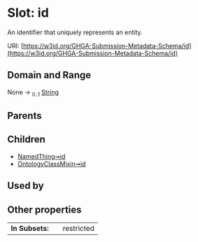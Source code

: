 
# Slot: id


An identifier that uniquely represents an entity.

URI: [https://w3id.org/GHGA-Submission-Metadata-Schema/id](https://w3id.org/GHGA-Submission-Metadata-Schema/id)


## Domain and Range

None &#8594;  <sub>0..1</sub> [String](types/String.md)

## Parents


## Children

 *  [NamedThing➞id](NamedThing_id.md)
 *  [OntologyClassMixin➞id](OntologyClassMixin_id.md)

## Used by


## Other properties

|  |  |  |
| --- | --- | --- |
| **In Subsets:** | | restricted |

